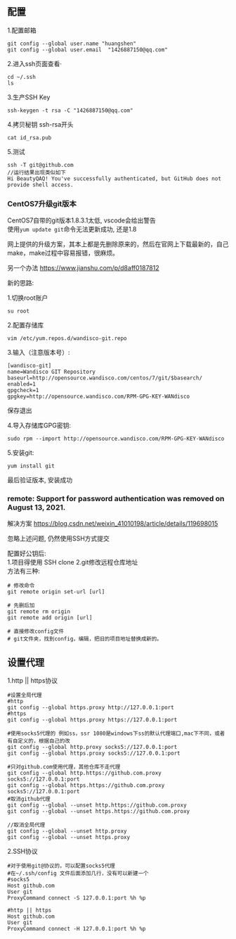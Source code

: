## 配置

1.配置邮箱

```shell
git config --global user.name "huangshen"
git config --global user.email  "1426887150@qq.com"
```

2.进入ssh页面查看·

```shell
cd ~/.ssh
ls
```

3.生产SSH Key

```shell
ssh-keygen -t rsa -C "1426887150@qq.com"
```

4.拷贝秘钥 ssh-rsa开头

```shell
cat id_rsa.pub
```

5.测试

```shell
ssh -T git@github.com
//运行结果出现类似如下
Hi BeautyQAQ! You've successfully authenticated, but GitHub does not provide shell access.
```

### CentOS7升级git版本

CentOS7自带的git版本1.8.3.1太低, vscode会给出警告  
使用`yum update git`命令无法更新成功, 还是1.8  

网上提供的升级方案，其本上都是先删除原来的，然后在官网上下载最新的，自己make，make过程中容易报错，很麻烦。  

另一个办法
https://www.jianshu.com/p/d8aff0187812

新的思路:  

1.切换root账户  
```shell
su root
```

2.配置存储库  
```shell
vim /etc/yum.repos.d/wandisco-git.repo
```

3.输入（注意版本号）:  
```shell
[wandisco-git]
name=Wandisco GIT Repository
baseurl=http://opensource.wandisco.com/centos/7/git/$basearch/
enabled=1
gpgcheck=1
gpgkey=http://opensource.wandisco.com/RPM-GPG-KEY-WANdisco
```
保存退出

4.导入存储库GPG密钥:  
```shell
sudo rpm --import http://opensource.wandisco.com/RPM-GPG-KEY-WANdisco
```

5.安装git:  
```shell
yum install git
```

最后验证版本, 安装成功




### remote: Support for password authentication was removed on August 13, 2021.

解决方案 https://blog.csdn.net/weixin_41010198/article/details/119698015  

忽略上述问题, 仍然使用SSH方式提交  

配置好公钥后:  
1.项目得使用 SSH clone
2.git修改远程仓库地址  
方法有三种:  
```shell
# 修改命令
git remote origin set-url [url]

# 先删后加
git remote rm origin
git remote add origin [url]

# 直接修改config文件
# git文件夹，找到config，编辑，把旧的项目地址替换成新的。
```


## 设置代理

1.http || https协议

```shell
#设置全局代理
#http
git config --global https.proxy http://127.0.0.1:port
#https
git config --global https.proxy https://127.0.0.1:port

#使用socks5代理的 例如ss，ssr 1080是windows下ss的默认代理端口,mac下不同，或者有自定义的，根据自己的改
git config --global http.proxy socks5://127.0.0.1:port
git config --global https.proxy socks5://127.0.0.1:port

#只对github.com使用代理，其他仓库不走代理
git config --global http.https://github.com.proxy socks5://127.0.0.1:port
git config --global https.https://github.com.proxy socks5://127.0.0.1:port
#取消github代理
git config --global --unset http.https://github.com.proxy
git config --global --unset https.https://github.com.proxy

//取消全局代理
git config --global --unset http.proxy
git config --global --unset https.proxy
```

2.SSH协议

```shell
#对于使用git@协议的，可以配置socks5代理
#在~/.ssh/config 文件后面添加几行，没有可以新建一个
#socks5
Host github.com
User git
ProxyCommand connect -S 127.0.0.1:port %h %p

#http || https
Host github.com
User git
ProxyCommand connect -H 127.0.0.1:port %h %p
```
